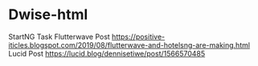 # Dwise-html
StartNG Task
Flutterwave Post https://positive-iticles.blogspot.com/2019/08/flutterwave-and-hotelsng-are-making.html
Lucid Post https://lucid.blog/dennisetiwe/post/1566570485
